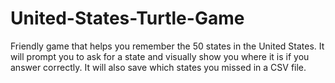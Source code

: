 # United-States-Turtle-Game
Friendly game that helps you remember the 50 states in the United States. It will prompt you to ask for a state and visually show you where it is if you answer correctly. It will also save which states you missed in a CSV file.
